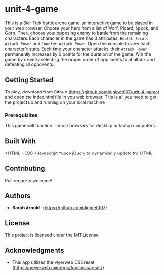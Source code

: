 # unit-4-game

This is a Star Trek battle arena game, an interactive game to be played in your web browser. Choose your hero from a list of Worf, Picard, Spock, and Gorn.  Then, choose your opposing enemy to battle from the remaining characters. Each character in the game has 3 attributes: `Health Points`, `Attack Power` and `Counter Attack Power`. Open the console to view each character's stats. Each time your character attacks, their `Attack Power` permanently increases by 6 points for the duration of the game. Win the game by cleverly selecting the proper order of opponents to at attack and defeating all opponents.  

## Getting Started

To play, download from Github (https://github.com/digipet007/unit-4-game) and open the index.html file in you web browser. This is all you need to get the project up and running on your local machine

### Prerequisites

This game will function in most browsers for desktop or laptop computers.

## Built With

*HTML
*CSS
*Javascript
*uses jQuery to dynamically update the HTML

## Contributing

Pull requests welcome!

## Authors

* **Sarah Arnold** -(https://github.com/digipet007)


## License

This project is licensed under the MIT License

## Acknowledgments

* This app utilizes the Myerweb CSS reset (https://meyerweb.com/eric/tools/css/reset/) 
